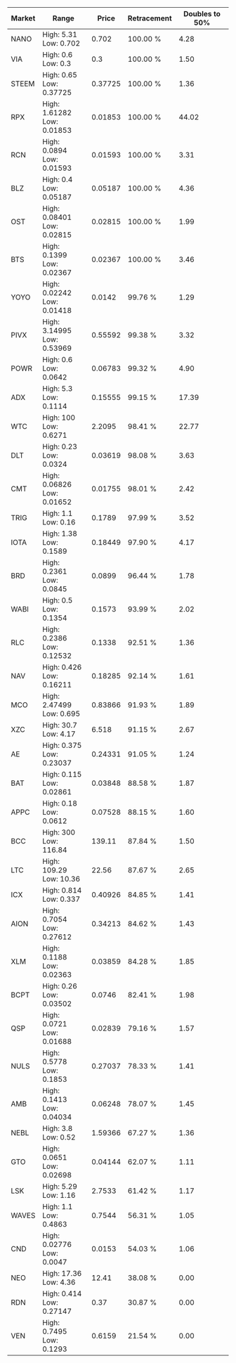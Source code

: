 | Market | Range | Price| Retracement | Doubles to 50% |
| --- | --- | --- | --- | --- |
| NANO | High: 5.31<br />Low: 0.702 | 0.702 | 100.00 % | 4.28 |
| VIA | High: 0.6<br />Low: 0.3 | 0.3 | 100.00 % | 1.50 |
| STEEM | High: 0.65<br />Low: 0.37725 | 0.37725 | 100.00 % | 1.36 |
| RPX | High: 1.61282<br />Low: 0.01853 | 0.01853 | 100.00 % | 44.02 |
| RCN | High: 0.0894<br />Low: 0.01593 | 0.01593 | 100.00 % | 3.31 |
| BLZ | High: 0.4<br />Low: 0.05187 | 0.05187 | 100.00 % | 4.36 |
| OST | High: 0.08401<br />Low: 0.02815 | 0.02815 | 100.00 % | 1.99 |
| BTS | High: 0.1399<br />Low: 0.02367 | 0.02367 | 100.00 % | 3.46 |
| YOYO | High: 0.02242<br />Low: 0.01418 | 0.0142 | 99.76 % | 1.29 |
| PIVX | High: 3.14995<br />Low: 0.53969 | 0.55592 | 99.38 % | 3.32 |
| POWR | High: 0.6<br />Low: 0.0642 | 0.06783 | 99.32 % | 4.90 |
| ADX | High: 5.3<br />Low: 0.1114 | 0.15555 | 99.15 % | 17.39 |
| WTC | High: 100<br />Low: 0.6271 | 2.2095 | 98.41 % | 22.77 |
| DLT | High: 0.23<br />Low: 0.0324 | 0.03619 | 98.08 % | 3.63 |
| CMT | High: 0.06826<br />Low: 0.01652 | 0.01755 | 98.01 % | 2.42 |
| TRIG | High: 1.1<br />Low: 0.16 | 0.1789 | 97.99 % | 3.52 |
| IOTA | High: 1.38<br />Low: 0.1589 | 0.18449 | 97.90 % | 4.17 |
| BRD | High: 0.2361<br />Low: 0.0845 | 0.0899 | 96.44 % | 1.78 |
| WABI | High: 0.5<br />Low: 0.1354 | 0.1573 | 93.99 % | 2.02 |
| RLC | High: 0.2386<br />Low: 0.12532 | 0.1338 | 92.51 % | 1.36 |
| NAV | High: 0.426<br />Low: 0.16211 | 0.18285 | 92.14 % | 1.61 |
| MCO | High: 2.47499<br />Low: 0.695 | 0.83866 | 91.93 % | 1.89 |
| XZC | High: 30.7<br />Low: 4.17 | 6.518 | 91.15 % | 2.67 |
| AE | High: 0.375<br />Low: 0.23037 | 0.24331 | 91.05 % | 1.24 |
| BAT | High: 0.115<br />Low: 0.02861 | 0.03848 | 88.58 % | 1.87 |
| APPC | High: 0.18<br />Low: 0.0612 | 0.07528 | 88.15 % | 1.60 |
| BCC | High: 300<br />Low: 116.84 | 139.11 | 87.84 % | 1.50 |
| LTC | High: 109.29<br />Low: 10.36 | 22.56 | 87.67 % | 2.65 |
| ICX | High: 0.814<br />Low: 0.337 | 0.40926 | 84.85 % | 1.41 |
| AION | High: 0.7054<br />Low: 0.27612 | 0.34213 | 84.62 % | 1.43 |
| XLM | High: 0.1188<br />Low: 0.02363 | 0.03859 | 84.28 % | 1.85 |
| BCPT | High: 0.26<br />Low: 0.03502 | 0.0746 | 82.41 % | 1.98 |
| QSP | High: 0.0721<br />Low: 0.01688 | 0.02839 | 79.16 % | 1.57 |
| NULS | High: 0.5778<br />Low: 0.1853 | 0.27037 | 78.33 % | 1.41 |
| AMB | High: 0.1413<br />Low: 0.04034 | 0.06248 | 78.07 % | 1.45 |
| NEBL | High: 3.8<br />Low: 0.52 | 1.59366 | 67.27 % | 1.36 |
| GTO | High: 0.0651<br />Low: 0.02698 | 0.04144 | 62.07 % | 1.11 |
| LSK | High: 5.29<br />Low: 1.16 | 2.7533 | 61.42 % | 1.17 |
| WAVES | High: 1.1<br />Low: 0.4863 | 0.7544 | 56.31 % | 1.05 |
| CND | High: 0.02776<br />Low: 0.0047 | 0.0153 | 54.03 % | 1.06 |
| NEO | High: 17.36<br />Low: 4.36 | 12.41 | 38.08 % | 0.00 |
| RDN | High: 0.414<br />Low: 0.27147 | 0.37 | 30.87 % | 0.00 |
| VEN | High: 0.7495<br />Low: 0.1293 | 0.6159 | 21.54 % | 0.00 |
